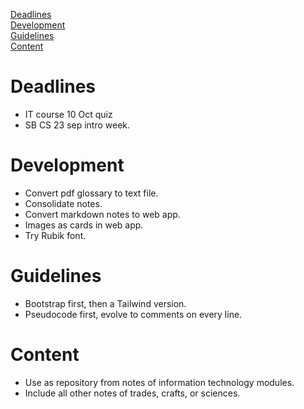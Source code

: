 [Deadlines](#deadlines)  
[Development](#development)  
[Guidelines](#guidelines)  
[Content](#content)  

# Deadlines
- IT course 10 Oct quiz
- SB CS 23 sep intro week.

# Development
- Convert pdf glossary to text file.
- Consolidate notes.
- Convert markdown notes to web app.
- Images as cards in web app.
- Try Rubik font.

# Guidelines
- Bootstrap first, then a Tailwind version.
- Pseudocode first, evolve to comments on every line.

# Content
- Use as repository from notes of information technology modules.
- Include all other notes of trades, crafts, or sciences.
